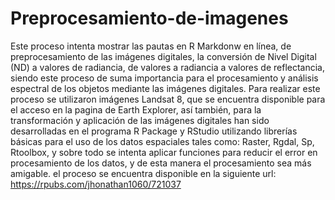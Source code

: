 # Preprocesamiento-de-imagenes
Este proceso intenta mostrar las pautas en R Markdonw en línea, de preprocesamiento de las imágenes digitales, la conversión de Nivel Digital (ND) a valores de radiancia, de valores a radiancia a valores de reflectancia, siendo este proceso de suma importancia para el procesamiento y análisis espectral de los objetos mediante las imágenes digitales. Para realizar este proceso se utilizaron imágenes Landsat 8, que se encuentra disponible para el acceso en la pagina de Earth Explorer, así también, para la transformación y aplicación de las imágenes digitales han sido desarrolladas en el programa R Package y RStudio utilizando librerías básicas para el uso de los datos espaciales tales como: Raster, Rgdal, Sp, Rtoolbox, y sobre todo se intenta aplicar funciones para reducir el error en procesamiento de los datos, y de esta manera el procesamiento sea más amigable.
 el proceso se encuentra disponible en la siguiente url: https://rpubs.com/jhonathan1060/721037
 
